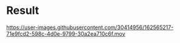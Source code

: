 <h1>Result</h1>

https://user-images.githubusercontent.com/30414956/162565217-71e9fcd2-598c-4d0e-9799-30a2ea710c6f.mov






